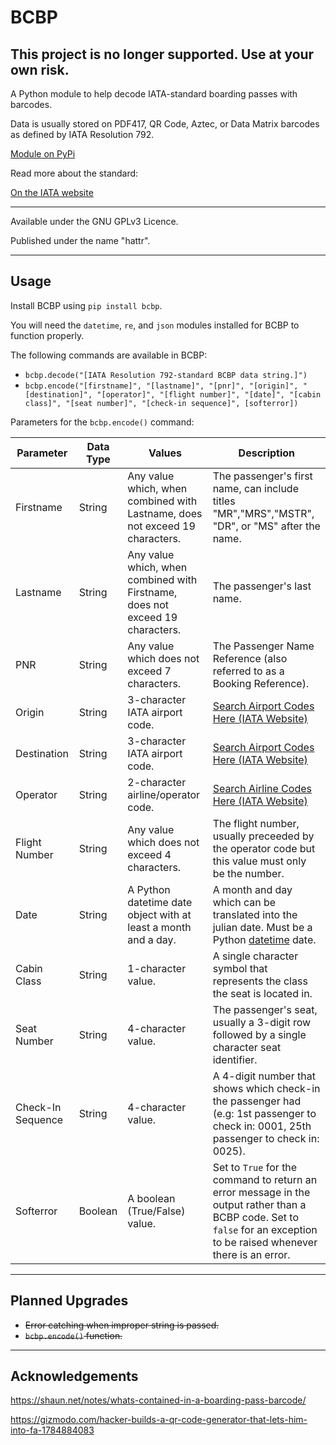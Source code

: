 # BCBP

## This project is no longer supported. Use at your own risk.

A Python module to help decode IATA-standard boarding passes with barcodes.

Data is usually stored on PDF417, QR Code, Aztec, or Data Matrix barcodes as defined by IATA Resolution 792.

[Module on PyPi](https://pypi.org/project/bcbp/)

Read more about the standard:

[On the IATA website](https://www.iata.org/contentassets/1dccc9ed041b4f3bbdcf8ee8682e75c4/2021_03_02-bcbp-implementation-guide-version-7-.pdf)

---

Available under the GNU GPLv3 Licence.

Published under the name "hattr".

---

## Usage

Install BCBP using `pip install bcbp`.

You will need the `datetime`, `re`, and `json` modules installed for BCBP to function properly.

The following commands are available in BCBP:

- `bcbp.decode("[IATA Resolution 792-standard BCBP data string.]")`
- `bcbp.encode("[firstname]", "[lastname]", "[pnr]", "[origin]", "[destination]", "[operator]", "[flight number]", "[date]", "[cabin class]", "[seat number]", "[check-in sequence]", [softerror])`

Parameters for the `bcbp.encode()` command:

| Parameter | Data Type | Values | Description | 
| ----------- | ----------- | ----------- | ----------- |
| Firstname | String | Any value which, when combined with Lastname, does not exceed 19 characters. | The passenger's first name, can include titles "MR","MRS","MSTR", "DR", or "MS" after the name. |
| Lastname | String | Any value which, when combined with Firstname, does not exceed 19 characters. | The passenger's last name. |
| PNR | String | Any value which does not exceed 7 characters. | The Passenger Name Reference (also referred to as a Booking Reference). |
| Origin | String | 3-character IATA airport code. | [Search Airport Codes Here (IATA Website)](https://www.iata.org/en/publications/directories/code-search/) |
| Destination | String | 3-character IATA airport code. | [Search Airport Codes Here (IATA Website)](https://www.iata.org/en/publications/directories/code-search/) |
| Operator | String | 2-character airline/operator code. | [Search Airline Codes Here (IATA Website)](https://www.iata.org/en/publications/directories/code-search/) |
| Flight Number | String | Any value which does not exceed 4 characters. | The flight number, usually preceeded by the operator code but this value must only be the number. |
| Date | String | A Python datetime date object with at least a month and a day. | A month and day which can be translated into the julian date. Must be a Python [datetime](https://docs.python.org/3/library/datetime.html) date. |
| Cabin Class | String | 1-character value. | A single character symbol that represents the class the seat is located in. |
| Seat Number | String | 4-character value. | The passenger's seat, usually a 3-digit row followed by a single character seat identifier. |
| Check-In Sequence | String | 4-character value. | A 4-digit number that shows which check-in the passenger had (e.g: 1st passenger to check in: 0001, 25th passenger to check in: 0025). |
| Softerror | Boolean | A boolean (True/False) value. | Set to `True` for the command to return an error message in the output rather than a BCBP code. Set to `false` for an exception to be raised whenever there is an error. |

---

## Planned Upgrades

- ~~Error catching when improper string is passed.~~
- ~~`bcbp.encode()` function.~~

---

## Acknowledgements

https://shaun.net/notes/whats-contained-in-a-boarding-pass-barcode/

https://gizmodo.com/hacker-builds-a-qr-code-generator-that-lets-him-into-fa-1784884083
